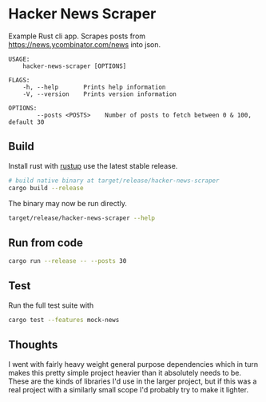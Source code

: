 # Hacker News Scraper

Example Rust cli app. Scrapes posts from https://news.ycombinator.com/news into json.

```
USAGE:
    hacker-news-scraper [OPTIONS]

FLAGS:
    -h, --help       Prints help information
    -V, --version    Prints version information

OPTIONS:
        --posts <POSTS>    Number of posts to fetch between 0 & 100, default 30
```

## Build
Install rust with [rustup](https://www.rustup.rs/) use the latest stable release.

```sh
# build native binary at target/release/hacker-news-scraper
cargo build --release
```

The binary may now be run directly.
```sh
target/release/hacker-news-scraper --help
```

## Run from code
```sh
cargo run --release -- --posts 30
```


## Test
Run the full test suite with
```sh
cargo test --features mock-news
```

## Thoughts
I went with fairly heavy weight general purpose dependencies which in turn makes this pretty simple project heavier than it absolutely needs to be. These are the kinds of libraries I'd use in the larger project, but if this was a real project with a similarly small scope I'd probably try to make it lighter.

